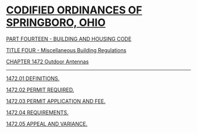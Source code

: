 [CODIFIED ORDINANCES OF SPRINGBORO, OHIO](index.html)
=====================================================

[PART FOURTEEN - BUILDING AND HOUSING CODE](561ca412.html)

[TITLE FOUR - Miscellaneous Building Regulations](5700a412.html)

[CHAPTER 1472 Outdoor Antennas](5950a412.html)

* * * * *

[1472.01 DEFINITIONS.](5958a412.html)

[1472.02 PERMIT REQUIRED.](595fa412.html)

[1472.03 PERMIT APPLICATION AND FEE.](5963a412.html)

[1472.04 REQUIREMENTS.](5970a412.html)

[1472.05 APPEAL AND VARIANCE.](5992a412.html)
